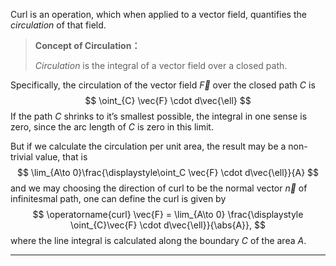 

Curl is an operation, which when applied to a vector field, quantifies the *circulation* of that field.

> **Concept of Circulation：**
>
> *Circulation* is the integral of a vector field over a closed path.

Specifically, the circulation of the vector field $\vec{F}$ over the closed path $C$ is
$$
\oint_{C} \vec{F} \cdot  d\vec{\ell}
$$
If the path $C$ shrinks to it’s smallest possible, the integral in one sense is zero, since the arc length of $C$ is zero in this limit. 

But if we calculate the circulation per unit area, the result may be a non-trivial value, that is 
$$
\lim_{A\to 0}\frac{\displaystyle\oint_C \vec{F} \cdot  d\vec{\ell}}{A}
$$
and we may choosing the direction of curl to be the normal vector $\vec{n}$ of infinitesmal path, one can define the curl is given by
$$
\operatorname{curl} \vec{F} = \lim_{A\to 0} \frac{\displaystyle \oint_{C}\vec{F} \cdot d\vec{\ell}}{\abs{A}},
$$
where the line integral is calculated along the boundary $C$ of the area $A$.

---


